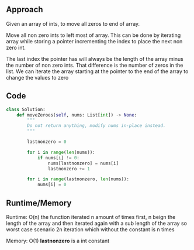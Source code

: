 ## Approach

  Given an array of ints, to move all zeros to end of array.

  Move all non zero ints to left most of array. This can be done by iterating array while storing a pointer incrementing the index to place the next non zero int.

  The last index the pointer has will always be the length of the array minus the number of non zero ints. That difference is the number of zeros in the list. We can iterate the array starting at the pointer to the end of the array to change the values to zero


## Code

``` python
class Solution:
    def moveZeroes(self, nums: List[int]) -> None:
        """
        Do not return anything, modify nums in-place instead.
        """

        lastnonzero = 0

        for i in range(len(nums)):
            if nums[i] != 0:
                nums[lastnonzero] = nums[i]
                lastnonzero += 1

        for i in range(lastnonzero, len(nums)):
            nums[i] = 0
```

## Runtime/Memory

Runtime: O(n) the function iterated n amount of times first, n beign the length of the array and then iterated again with a sub length of the array so worst case scenario 2n iteration which without the constant is n times

Memory: O(1) **lastnonzero** is a int constant